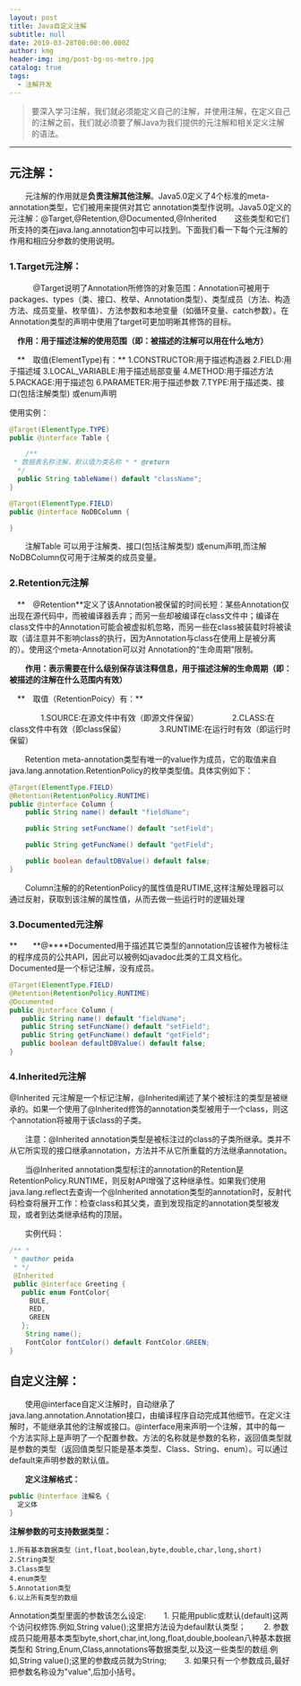 ```yaml
---
layout: post
title: Java自定义注解
subtitle: null
date: 2019-03-28T00:00:00.000Z
author: kmg
header-img: img/post-bg-os-metro.jpg
catalog: true
tags:
  - 注解开发
---
```

> 要深入学习注解，我们就必须能定义自己的注解，并使用注解，在定义自己的注解之前，我们就必须要了解Java为我们提供的元注解和相关定义注解的语法。

* * *

## **元注解：**

　　元注解的作用就是**负责注解其他注解**。Java5.0定义了4个标准的meta-annotation类型，它们被用来提供对其它 annotation类型作说明。Java5.0定义的元注解：@Target,@Retention,@Documented,@Inherited
　　这些类型和它们所支持的类在java.lang.annotation包中可以找到。下面我们看一下每个元注解的作用和相应分参数的使用说明。
### **1.Target元注解：**

　　　@Target说明了Annotation所修饰的对象范围：Annotation可被用于 packages、types（类、接口、枚举、Annotation类型）、类型成员（方法、构造方法、成员变量、枚举值）、方法参数和本地变量（如循环变量、catch参数）。在Annotation类型的声明中使用了target可更加明晰其修饰的目标。

　**作用：用于描述注解的使用范围（即：被描述的注解可以用在什么地方）**

　**　取值(ElementType)有：**
1.CONSTRUCTOR:用于描述构造器
2.FIELD:用于描述域
3.LOCAL_VARIABLE:用于描述局部变量
4.METHOD:用于描述方法
5.PACKAGE:用于描述包
6.PARAMETER:用于描述参数
7.TYPE:用于描述类、接口(包括注解类型) 或enum声明

使用实例：　　
```Java
@Target(ElementType.TYPE)
public @interface Table {

    /**
 * 数据表名称注解，默认值为类名称 * * @return
  */
  public String tableName() default "className";
}
```
```Java
@Target(ElementType.FIELD)
public @interface NoDBColumn {

}
```
　　注解Table 可以用于注解类、接口(包括注解类型) 或enum声明,而注解NoDBColumn仅可用于注解类的成员变量。


### **2.Retention元注解**

　**　@Retention**定义了该Annotation被保留的时间长短：某些Annotation仅出现在源代码中，而被编译器丢弃；而另一些却被编译在class文件中；编译在class文件中的Annotation可能会被虚拟机忽略，而另一些在class被装载时将被读取（请注意并不影响class的执行，因为Annotation与class在使用上是被分离的）。使用这个meta-Annotation可以对 Annotation的“生命周期”限制。

　　**作用：表示需要在什么级别保存该注释信息，用于描述注解的生命周期（即：被描述的注解在什么范围内有效）**

　**　取值（RetentionPoicy）有：**

　　　　1.SOURCE:在源文件中有效（即源文件保留）
　　　　2.CLASS:在class文件中有效（即class保留）
　　　　3.RUNTIME:在运行时有效（即运行时保留）

　　Retention meta-annotation类型有唯一的value作为成员，它的取值来自java.lang.annotation.RetentionPolicy的枚举类型值。具体实例如下：

```Java
@Target(ElementType.FIELD)
@Retention(RetentionPolicy.RUNTIME)
public @interface Column {
    public String name() default "fieldName";

    public String setFuncName() default "setField";

    public String getFuncName() default "getField";

    public boolean defaultDBValue() default false;
}
```


 　　Column注解的的RetentionPolicy的属性值是RUTIME,这样注解处理器可以通过反射，获取到该注解的属性值，从而去做一些运行时的逻辑处理


### **3.Documented元注解**

**　　**@****Documented用于描述其它类型的annotation应该被作为被标注的程序成员的公共API，因此可以被例如javadoc此类的工具文档化。Documented是一个标记注解，没有成员。


```Java
@Target(ElementType.FIELD)
@Retention(RetentionPolicy.RUNTIME)
@Documented 
public @interface Column {
   public String name() default "fieldName"; 
   public String setFuncName() default "setField"; 
   public String getFuncName() default "getField"; 
   public boolean defaultDBValue() default false;
}
```


### **4.Inherited元注解**

@Inherited 元注解是一个标记注解，@Inherited阐述了某个被标注的类型是被继承的。如果一个使用了@Inherited修饰的annotation类型被用于一个class，则这个annotation将被用于该class的子类。

　　注意：@Inherited annotation类型是被标注过的class的子类所继承。类并不从它所实现的接口继承annotation，方法并不从它所重载的方法继承annotation。

　　当@Inherited annotation类型标注的annotation的Retention是RetentionPolicy.RUNTIME，则反射API增强了这种继承性。如果我们使用java.lang.reflect去查询一个@Inherited annotation类型的annotation时，反射代码检查将展开工作：检查class和其父类，直到发现指定的annotation类型被发现，或者到达类继承结构的顶层。

　　实例代码：

```Java
/** * 
 * @author peida
 * */ 
 @Inherited 
 public @interface Greeting { 
   public enum FontColor{   
     BULE,
     RED,
     GREEN
   };
    String name();
    FontColor fontColor() default FontColor.GREEN;
}
```


## **自定义注解：**

　　使用@interface自定义注解时，自动继承了java.lang.annotation.Annotation接口，由编译程序自动完成其他细节。在定义注解时，不能继承其他的注解或接口。@interface用来声明一个注解，其中的每一个方法实际上是声明了一个配置参数。方法的名称就是参数的名称，返回值类型就是参数的类型（返回值类型只能是基本类型、Class、String、enum）。可以通过default来声明参数的默认值。

　　**定义注解格式：**
　　
```java
public @interface 注解名 {
  定义体
}
```

**注解参数的可支持数据类型：**

    1.所有基本数据类型（int,float,boolean,byte,double,char,long,short)
    2.String类型
    3.Class类型
    4.enum类型
    5.Annotation类型  
    6.以上所有类型的数组
Annotation类型里面的参数该怎么设定: 
　　1. 只能用public或默认(default)这两个访问权修饰.例如,String value();这里把方法设为defaul默认类型；
　　2. 参数成员只能用基本类型byte,short,char,int,long,float,double,boolean八种基本数据类型和 String,Enum,Class,annotations等数据类型,以及这一些类型的数组.例如,String value();这里的参数成员就为String;
　　3. 如果只有一个参数成员,最好把参数名称设为"value",后加小括号。
